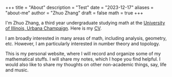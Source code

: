 +++
title = "About"
description = "Test"
date = "2023-12-17"
aliases = "about-me"
author = "Zhuo Zhang"
draft = false
math = true
+++

I'm Zhuo Zhang, a third year undergraduate studying math at the [University of Illinois, Urbana Champaign](https://math.illinois.edu/). Here is my [CV](/my_website/pdf/My_CV.pdf).

I am broadly interested in many areas of math, including analysis, geometry, etc. However, I am particularly interested in number theory and topology.

This is my personal website, where I will record and organize some of my mathematical stuffs. I will share my notes, which I hope you find helpful. I would also like to share my thoughts on other non-academic things, say, life and music. 